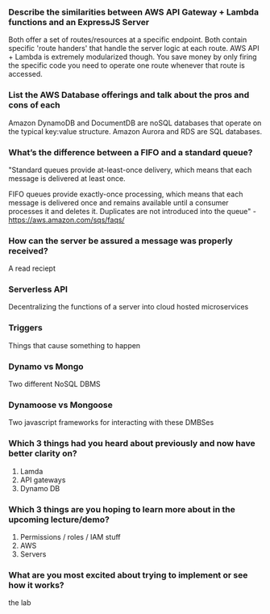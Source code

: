 

### Describe the similarities between AWS API Gateway + Lambda functions and an ExpressJS Server
Both offer a set of routes/resources at a specific endpoint. Both contain specific 'route handers' that handle the server logic at each route. AWS API + Lambda is extremely modularized though. You save money by only firing the specific code you need to operate one route whenever that route is accessed.
### List the AWS Database offerings and talk about the pros and cons of each
Amazon DynamoDB and DocumentDB are noSQL databases that operate on the typical key:value structure. Amazon Aurora and RDS are SQL databases.
### What’s the difference between a FIFO and a standard queue?
"Standard queues provide at-least-once delivery, which means that each message is delivered at least once.

FIFO queues provide exactly-once processing, which means that each message is delivered once and remains available until a consumer processes it and deletes it. Duplicates are not introduced into the queue"
-https://aws.amazon.com/sqs/faqs/


### How can the server be assured a message was properly received?
A read reciept
### Serverless API
Decentralizing the functions of a server into cloud hosted microservices
### Triggers
Things that cause something to happen
### Dynamo vs Mongo
Two different NoSQL DBMS
### Dynamoose vs Mongoose
Two javascript frameworks for interacting with these DMBSes

### Which 3 things had you heard about previously and now have better clarity on?
1. Lamda
2. API gateways
3. Dynamo DB
### Which 3 things are you hoping to learn more about in the upcoming lecture/demo?
1. Permissions / roles / IAM stuff
2. AWS
3. Servers
### What are you most excited about trying to implement or see how it works?
the lab
